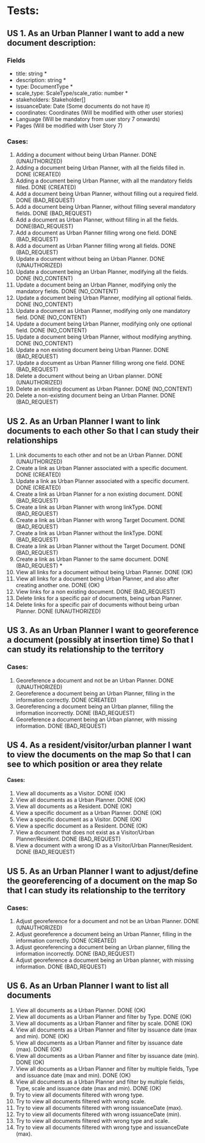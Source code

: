 # Tests:

## US 1. As an Urban Planner I want to add a new document description:

### Fields

- title: string \*
- description: string \*
- type: DocumentType \*
- scale_type: ScaleType/scale_ratio: number \*
- stakeholders: Stakeholder[]
- issuanceDate: Date (Some documents do not have it)
- coordinates: Coordinates (Will be modified with other user stories)
- Language (Will be mandatory from user story 7 onwards)
- Pages (Will be modified with User Story 7)

### Cases:

1. Adding a document without being Urban Planner. DONE (UNAUTHORIZED)
2. Adding a document being Urban Planner, with all the fields filled in. DONE (CREATED)
3. Adding a document being Urban Planner, with all the mandatory fields filled. DONE (CREATED)
4. Add a document being Urban Planner, without filling out a required field. DONE (BAD_REQUEST)
5. Add a document being Urban Planner, without filling several mandatory fields. DONE (BAD_REQUEST)
6. Add a document as Urban Planner, without filling in all the fields. DONE(BAD_REQUEST)
7. Add a document as Urban Planner filling wrong one field. DONE (BAD_REQUEST)
8. Add a document as Urban Planner filling wrong all fields. DONE (BAD_REQUEST)
9. Update a document without being an Urban Planner. DONE (UNAUTHORIZED)
10. Update a document being an Urban Planner, modifying all the fields. DONE (NO_CONTENT)
11. Update a document being an Urban Planner, modifying only the mandatory fields. DONE (NO_CONTENT)
12. Update a document being Urban Planner, modifying all optional fields. DONE (NO_CONTENT)
13. Update a document as Urban Planner, modifying only one mandatory field. DONE (NO_CONTENT)
14. Update a document being Urban Planner, modifying only one optional field. DONE (NO_CONTENT)
15. Update a document being Urban Planner, without modifying anything. DONE (NO_CONTENT)
16. Update a non existing document being Urban Planner. DONE (BAD_REQUEST)
17. Update a document as Urban Planner filling wrong one field. DONE (BAD_REQUEST)
18. Delete a document without being an Urban planner. DONE (UNAUTHORIZED)
19. Delete an existing document as Urban Planner. DONE (NO_CONTENT)
20. Delete a non-existing document being an Urban Planner. DONE (BAD_REQUEST)

## US 2. As an Urban Planner I want to link documents to each other So that I can study their relationships

1. Link documents to each other and not be an Urban Planner. DONE (UNAUTHORIZED)
2. Create a link as Urban Planner associated with a specific document. DONE (CREATED)
3. Update a link as Urban Planner associated with a specific document. DONE (CREATED)
4. Create a link as Urban Planner for a non existing document. DONE (BAD_REQUEST)
5. Create a link as Urban Planner with wrong linkType. DONE (BAD_REQUEST)
6. Create a link as Urban Planner with wrong Target Document. DONE (BAD_REQUEST)
7. Create a link as Urban Planner without the linkType. DONE (BAD_REQUEST)
8. Create a link as Urban Planner without the Target Document. DONE (BAD_REQUEST)
9. Create a link as Urban Planner to the same document. DONE (BAD_REQUEST) \*
10. View all links for a document without being Urban Planner. DONE (OK)
11. View all links for a document being Urban Planner, and also after creating another one. DONE (OK)
12. View links for a non existing document. DONE (BAD_REQUEST)
13. Delete links for a specific pair of documents, being urban Planner.
14. Delete links for a specific pair of documents without being urban Planner. DONE (UNAUTHORIZED)

## US 3. As an Urban Planner I want to georeference a document (possibly at insertion time) So that I can study its relationship to the territory

### Cases:

1. Georeference a document and not be an Urban Planner. DONE (UNAUTHORIZED)
2. Georeference a document being an Urban Planner, filling in the information correctly. DONE (CREATED)
3. Georeferencing a document being an Urban planner, filling the information incorrectly. DONE (BAD_REQUEST)
4. Georeference a document being an Urban planner, with missing information. DONE (BAD_REQUEST)

## US 4. As a resident/visitor/urban planner I want to view the documents on the map So that I can see to which position or area they relate

#### Cases:

1. View all documents as a Visitor. DONE (OK)
2. View all documents as a Urban Planner. DONE (OK)
3. View all documents as a Resident. DONE (OK)
4. View a specific document as a Urban Planner. DONE (OK)
5. View a specific document as a Visitor. DONE (OK)
6. View a specific document as a Resident. DONE (OK)
7. View a document that does not exist as a Visitor/Urban Planner/Resident. DONE (BAD_REQUEST)
8. View a document with a wrong ID as a Visitor/Urban Planner/Resident. DONE (BAD_REQUEST)

## US 5. As an Urban Planner I want to adjust/define the georeferencing of a document on the map So that I can study its relationship to the territory

### Cases:

1. Adjust georeference for a document and not be an Urban Planner. DONE (UNAUTHORIZED)
2. Adjust georeference a document being an Urban Planner, filling in the information correctly. DONE (CREATED)
3. Adjust georeferencing a document being an Urban planner, filling the information incorrectly. DONE (BAD_REQUEST)
4. Adjust georeference a document being an Urban planner, with missing information. DONE (BAD_REQUEST)

## US 6. As an Urban Planner I want to list all documents

1. View all documents as a Urban Planner. DONE (OK)
2. View all documents as a Urban Planner and filter by Type. DONE (OK)
3. View all documents as a Urban Planner and filter by scale. DONE (OK)
4. View all documents as a Urban Planner and filter by issuance date (max and min). DONE (OK)
5. View all documents as a Urban Planner and filter by issuance date (max). DONE (OK)
6. View all documents as a Urban Planner and filter by issuance date (min). DONE (OK)
7. View all documents as a Urban Planner and filter by multiple fields, Type and issuance date (max and min). DONE (OK)
8. View all documents as a Urban Planner and filter by multiple fields, Type, scale and issuance date (max and min). DONE (OK)
9. Try to view all documents filtered with wrong type.
10. Try to view all documents filtered with wrong scale.
11. Try to view all documents filtered with wrong issuanceDate (max).
12. Try to view all documents filtered with wrong issuanceDate (min).
13. Try to view all documents filtered with wrong type and scale.
14. Try to view all documents filtered with wrong type and issuanceDate (max).
